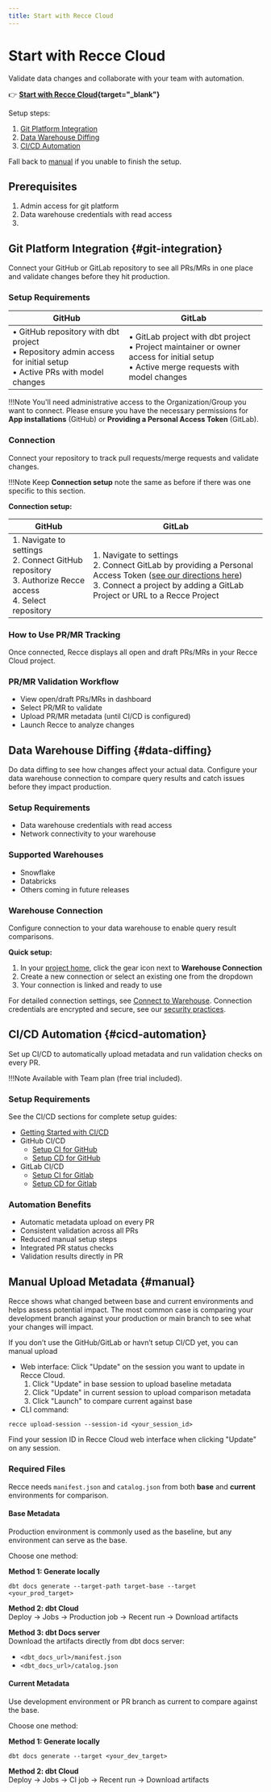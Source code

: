 ```yaml
---
title: Start with Recce Cloud
---
```


# Start with Recce Cloud

Validate data changes and collaborate with your team with automation.

👉 **[Start with Recce Cloud](https://cloud.reccehq.com){target="_blank"}**

Setup steps:

1. [Git Platform Integration](#git-integration)
2. [Data Warehouse Diffing](#data-diffing)
3. [CI/CD Automation](#cicd-automation)

Fall back to [manual](#manual) if you unable to finish the setup. 


## Prerequisites
1. Admin access for git platform
2. Data warehouse credentials with read access
3. 


## Git Platform Integration {#git-integration}

Connect your GitHub or GitLab repository to see all PRs/MRs in one place and validate changes before they hit
production.

### Setup Requirements

| GitHub                                                                                                                 | GitLab                                                                                                                                    |
|------------------------------------------------------------------------------------------------------------------------|-------------------------------------------------------------------------------------------------------------------------------------------|
| • GitHub repository with dbt project<br>• Repository admin access for initial setup<br>• Active PRs with model changes | • GitLab project with dbt project<br>• Project maintainer or owner access for initial setup<br>• Active merge requests with model changes |

!!!Note
    You'll need administrative access to the Organization/Group you want to connect. Please ensure you have the necessary
    permissions for **App installations** (GitHub) or **Providing a Personal Access Token** (GitLab).

### Connection

Connect your repository to track pull requests/merge requests and validate changes.

!!!Note
    Keep **Connection setup** note the same as before if there was one specific to this section.

**Connection setup:**

| GitHub                                                                                                       | GitLab                                                                                                                                                                                                                    |
|--------------------------------------------------------------------------------------------------------------|---------------------------------------------------------------------------------------------------------------------------------------------------------------------------------------------------------------------------|
| 1. Navigate to settings<br>2. Connect GitHub repository<br>3. Authorize Recce access<br>4. Select repository | 1. Navigate to settings<br>2. Connect GitLab by providing a Personal Access Token ([see our directions here](../7-cicd/gitlab-pat-guide.md))<br>3. Connect a project by adding a GitLab Project or URL to a Recce Project |


### How to Use PR/MR Tracking

Once connected, Recce displays all open and draft PRs/MRs in your Recce Cloud project.

### PR/MR Validation Workflow

- View open/draft PRs/MRs in dashboard
- Select PR/MR to validate
- Upload PR/MR metadata (until CI/CD is configured)
- Launch Recce to analyze changes

## Data Warehouse Diffing {#data-diffing}

Do data diffing to see how changes affect your actual data. Configure your data warehouse connection to compare query
results and catch issues before they impact production.

### Setup Requirements

- Data warehouse credentials with read access
- Network connectivity to your warehouse

### Supported Warehouses

- Snowflake
- Databricks
- Others coming in future releases

### Warehouse Connection

Configure connection to your data warehouse to enable query result comparisons.

**Quick setup:**

1. In your [project home](https://cloud.reccehq.com/), click the gear icon next to **Warehouse Connection**
2. Create a new connection or select an existing one from the dropdown
3. Your connection is linked and ready to use

For detailed connection settings, see [Connect to Warehouse](../5-data-diffing/connect-to-warehouse.md). Connection
credentials are encrypted and secure, see our [security practices](https://reccehq.com/security/).


## CI/CD Automation {#cicd-automation}

Set up CI/CD to automatically upload metadata and run validation checks on every PR.

!!!Note
    Available with Team plan (free trial included).

### Setup Requirements

See the CI/CD sections for complete setup guides:

- [Getting Started with CI/CD](../7-cicd/ci-cd-getting-started.md)
- GitHub CI/CD
    - [Setup CI for GitHub](../7-cicd/github/setup-ci.md)
    - [Setup CD for GitHub](../7-cicd/github/setup-cd.md)
- GitLab CI/CD
    - [Setup CI for Gitlab](../7-cicd/gitlab/setup-ci.md)
    - [Setup CD for Gitlab](../7-cicd/gitlab/setup-cd.md)

### Automation Benefits

- Automatic metadata upload on every PR
- Consistent validation across all PRs
- Reduced manual setup steps
- Integrated PR status checks
- Validation results directly in PR


## Manual Upload Metadata  {#manual}

Recce shows what changed between base and current environments and helps assess potential impact. The most common case is comparing your development branch against your production or main branch to see what your changes will impact.

If you don’t use the GitHub/GitLab or havn’t setup CI/CD yet, you can manual upload

- Web interface: Click "Update" on the session you want to update in Recce Cloud.
  1. Click "Update" in base session to upload baseline metadata
  2. Click "Update" in current session to upload comparison metadata
  3. Click "Launch" to compare current against base
- CLI command:

```
recce upload-session --session-id <your_session_id>
```

Find your session ID in Recce Cloud web interface when clicking "Update" on any session.

### Required Files

Recce needs `manifest.json` and `catalog.json` from both **base** and **current** environments for comparison.

#### Base Metadata

Production environment is commonly used as the baseline, but any environment can serve as the base.

Choose one method:

**Method 1: Generate locally**

```
dbt docs generate --target-path target-base --target <your_prod_target>
```

**Method 2: dbt Cloud**<br>
Deploy → Jobs → Production job → Recent run → Download artifacts

**Method 3: dbt Docs server**<br>
Download the artifacts directly from dbt docs server:

- `<dbt_docs_url>/manifest.json`
- `<dbt_docs_url>/catalog.json`

#### Current Metadata

Use development environment or PR branch as current to compare against the base.

Choose one method:

**Method 1: Generate locally**

```
dbt docs generate --target <your_dev_target>
```

**Method 2: dbt Cloud**<br>
Deploy → Jobs → CI job → Recent run → Download artifacts


